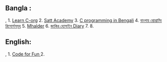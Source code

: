 ## Bangla :
,
	1. [Learn C-org](https://www.learn-c.org/en/Static)
	2. [Satt Academy](https://www.sattacademy.org/cprogramming/c-comments.php)
	3. [ C programming in Bengali](https://www.bengalstudents.com/users/tusharktpp)
	4. [ বাংলায় প্রোগ্রামিং রিসোর্সসমূহ](https://github.com/me-shaon/bangla-programming-resources?tab=readme-ov-file)
	5. [Mhalder](https://mhalder.com/data-structure/)
	6. [জাকির হোসাইন  Diary](https://jakir.me/c/)
	7. 
	8. 


## English:
,
	1. [Code  for   Fun  ](https://codeforwin.org/fundamentals/computer-program-programming)
	2. 